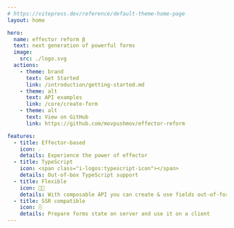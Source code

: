 ```yaml
---
# https://vitepress.dev/reference/default-theme-home-page
layout: home

hero:
  name: effector reform β
  text: next generation of powerful forms
  image:
    src: ./logo.svg
  actions:
    - theme: brand
      text: Get Started
      link: /introduction/getting-started.md
    - theme: alt
      text: API examples
      link: /core/create-form
    - theme: alt
      text: View on GitHub
      link: https://github.com/movpushmov/effector-reform

features:
  - title: Effector-based
    icon: ☄️
    details: Experience the power of effector
  - title: TypeScript
    icon: <span class="i-logos:typescript-icon"></span>
    details: Out-of-box TypeScript support
  - title: Flexible
    icon: 💪🏻
    details: With composable API you can create & use fields out-of-form
  - title: SSR compatible
    icon: 🗄️️
    details: Prepare forms state on server and use it on a client
---
```


